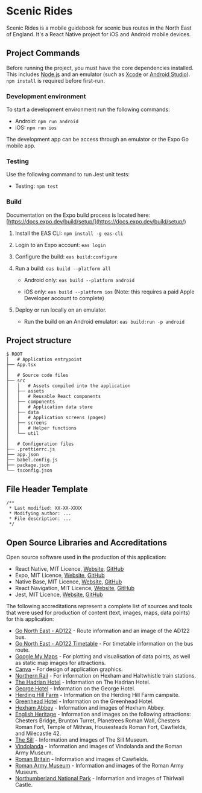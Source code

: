 # Scenic Rides

Scenic Rides is a mobile guidebook for scenic bus routes in the North East of England. It's a React Native project for iOS and Android mobile devices.


## Project Commands

Before running the project, you must have the core dependencies installed. This includes [Node.js](https://nodejs.org/en) and an emulator (such as [Xcode](https://developer.apple.com/xcode/) or [Android Studio](https://developer.android.com/studio)). `npm install` is required before first-run.

### Development environment

To start a development environment run the following commands:

- Android: `npm run android`
- iOS: `npm run ios`

The development app can be access through an emulator or the Expo Go mobile app.

### Testing

Use the following command to run Jest unit tests:

- Testing: `npm test`


### Build

Documentation on the Expo build process is located here: [https://docs.expo.dev/build/setup/](https://docs.expo.dev/build/setup/)

1. Install the EAS CLI: `npm install -g eas-cli`
2. Login to an Expo account: `eas login`
3. Configure the build: `eas build:configure`
4. Run a build: `eas build --platform all`
   
   - Android only: `eas build --platform android`

   - iOS only: `eas build --platform ios` (Note: this requires a paid Apple Developer account to complete)

5. Deploy or run locally on an emulator.
   
   - Run the build on an Android emulator: `eas build:run -p android`

## Project structure

```
$ ROOT
│   # Application entrypoint
├── App.tsx
│
│   # Source code files
├── src
│   │   # Assets compiled into the application
│   ├── assets
│   │   # Reusable React components
│   ├── components
│   │   # Application data store
│   ├── data
│   │   # Application screens (pages)
│   ├── screens
│   │   # Helper functions
│   └── util
│
│   # Configuration files
├── .prettierrc.js
├── app.json
├── babel.config.js
├── package.json
└── tsconfig.json
```

## File Header Template
```
/**
 * Last modified: XX-XX-XXXX
 * Modifying author: ...
 * File description: ...
 */
```

## Open Source Libraries and Accreditations

Open source software used in the production of this application:

- React Native, MIT Licence, [Website](https://reactnative.dev/), [GitHub](https://github.com/facebook/react-native)
- Expo, MIT Licence, [Website](https://expo.dev/home), [GitHub](https://github.com/expo/expo)
- Native Base, MIT Licence, [Website](https://nativebase.io/), [GitHub](https://github.com/GeekyAnts/nativebase)
- React Navigation, MIT Licence, [Website](https://reactnavigation.org/), [GitHub](https://github.com/react-navigation/react-navigation)
- Jest, MIT Licence, [Website](https://jestjs.io/), [GitHub](https://github.com/jestjs/jest)

The following accreditations represent a complete list of sources and tools that were used for production
of content (text, images, maps, data points) for this application:

- [Go North East - AD122](https://www.gonortheast.co.uk/ad122/) - Route information and an image of the AD122 bus.
- [Go North East - AD122 Timetable](https://www.gonortheast.co.uk/services/GNE/AD12) - For timetable information on the bus route.
- [Google My Maps](https://www.google.com/mymaps) - For plotting and visualisation of data points, as well as static map images for attractions.
- [Canva](https://www.canva.com/) - For design of application graphics.
- [Northern Rail](https://www.northernrailway.co.uk/) - For information on Hexham and Haltwhistle train stations.
- [The Hadrian Hotel](https://www.hadrianhotel.co.uk/) - Information on The Hadrian Hotel.
- [George Hotel](https://bespokehotels.com/the-george-hotel/) - Information on the George Hotel.
- [Herding Hill Farm](https://www.herdinghillfarm.co.uk/) - Information on the Herding Hill Farm campsite.
- [Greenhead Hotel](https://www.greenheadbrampton.co.uk/) - Information on the Greenhead Hotel.
- [Hexham Abbey](https://www.hexhamabbey.org.uk/) - Information and images of Hexham Abbey.
- [English Heritage](https://www.english-heritage.org.uk/) - Information and images on the following attractions: Chesters Bridge, Brunton Turret, Planetrees Roman Wall, Chesters Roman Fort, Temple of Mithras, Housesteads Roman Fort, Cawfields, and Milecastle 42.
- [The Sill](https://www.thesill.org.uk/) - Information and images of The Sill Museum.
- [Vindolanda](https://www.vindolanda.com/) - Information and images of Vindolanda and the Roman Army Museum.
- [Roman Britain](https://www.roman-britain.co.uk/places/cawfields/) - Information and images of Cawfields.
- [Roman Army Museum](https://romanarmymuseum.com/) - Information and images of the Roman Army Museum.
- [Northumberland National Park](https://www.northumberlandnationalpark.org.uk/places-to-visit/hadrians-wall/thirlwall-castle/) - Information and images of Thirlwall Castle.
